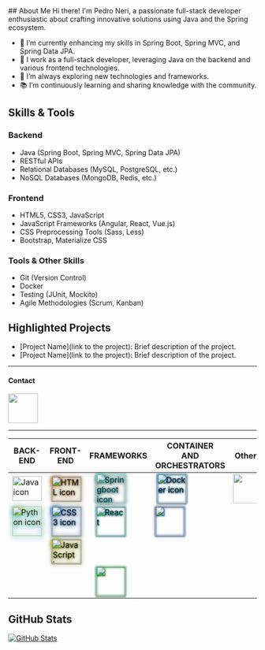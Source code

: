 <link rel="stylesheet" href="https://cdn.jsdelivr.net/gh/devicons/devicon@v2.12.0/devicon.min.css">
## About Me
Hi there! I'm Pedro Neri, a passionate full-stack developer enthusiastic about crafting innovative solutions using Java and the Spring ecosystem.

- 🌱 I’m currently enhancing my skills in Spring Boot, Spring MVC, and Spring Data JPA.
- 💼 I work as a full-stack developer, leveraging Java on the backend and various frontend technologies.
- 🔭 I’m always exploring new technologies and frameworks.
- 📚 I’m continuously learning and sharing knowledge with the community.

## Skills & Tools
### Backend
- Java (Spring Boot, Spring MVC, Spring Data JPA)
- RESTful APIs
- Relational Databases (MySQL, PostgreSQL, etc.)
- NoSQL Databases (MongoDB, Redis, etc.)

### Frontend
- HTML5, CSS3, JavaScript
- JavaScript Frameworks (Angular, React, Vue.js)
- CSS Preprocessing Tools (Sass, Less)
- Bootstrap, Materialize CSS

### Tools & Other Skills
- Git (Version Control)
- Docker
- Testing (JUnit, Mockito)
- Agile Methodologies (Scrum, Kanban)

## Highlighted Projects
- [Project Name](link to the project): Brief description of the project.
- [Project Name](link to the project): Brief description of the project.

<!--
<div>
 
  <img height="180em" src="https://github-readme-stats.vercel.app/api/top-langs/?username=Git-PedroNeri&layout=compact&langs_count=16&theme=dracula"/>
</div>
-->
----

#### Contact

<a href="https://www.linkedin.com/in/pedropauloneri/" target="_blank">
  <img src="https://cdn.jsdelivr.net/gh/devicons/devicon/icons/linkedin/linkedin-original.svg" align="center" heigth="50" width="60">
</a>

----

 <!--<link rel="stylesheet" href="https://cdn.jsdelivr.net/gh/devicons/devicon@v2.15.1/devicon.min.css"> -->

|BACK-END |FRONT-END  | FRAMEWORKS | CONTAINER <br/>AND<br/> ORCHESTRATORS | Others
| --- | --- | --- | --- | ---
|<img align="center" height="50" width="60" src="https://cdn.jsdelivr.net/gh/devicons/devicon/icons/java/java-original.svg" alt="Java icon">  | &nbsp;<img style="filter: drop-shadow(0 0 5px rgb(255, 153, 0)) drop-shadow( 0 1px 1px black);" align="center" height="50" width="60" src="https://cdn.jsdelivr.net/gh/devicons/devicon/icons/html5/html5-original.svg" alt="HTML icon"> | &nbsp;&nbsp;&nbsp;<img style="filter: drop-shadow(0 0 2px rgb(25, 255, 255)) drop-shadow( 0 1px 3px black);" align="center" heigth="50" width="60" src="https://cdn.jsdelivr.net/gh/devicons/devicon/icons/spring/spring-original.svg" alt="Springboot icon">| &nbsp;<img style="filter: drop-shadow(0 0 2px rgb(0, 162, 255)) drop-shadow( 0 1px 1px black); " align="center" heigth="50" width="60" src="https://cdn.jsdelivr.net/gh/devicons/devicon/icons/docker/docker-plain-wordmark.svg" alt="Docker icon">|<img align="center" heigth="50" width="60" src="https://www.vectorlogo.zone/logos/unity3d/unity3d-icon.svg"> | [comment]: <> (Primeira linha-----------------------------------------------------------------------------------------)
|<img style="filter: drop-shadow(2px 0px 5px rgb(240, 255, 0)) drop-shadow( 0px 2px 5px rgb(0, 140, 255));" align="center" heigth="50" width="60" src="https://cdn.jsdelivr.net/gh/devicons/devicon/icons/python/python-original.svg" alt="Python icon"> |&nbsp;<img  style="filter: drop-shadow(0 0 5px rgb(0, 140, 255)) drop-shadow( 0 1px 1px black);" align="center" heigth="50" width="60" src="https://cdn.jsdelivr.net/gh/devicons/devicon/icons/css3/css3-original.svg" alt="CSS3 icon">| &nbsp;&nbsp;&nbsp;<img style="filter: drop-shadow(0 0 2px rgb(25, 255, 255)) drop-shadow( 0 1px 1px black);" align="center" heigth="50" width="60" src="https://cdn.jsdelivr.net/gh/devicons/devicon/icons/react/react-original.svg" alt="React">| <img style="filter: drop-shadow(0 0 2px rgb(0, 110, 255)) drop-shadow( 0 1px 1px black); " align="center" heigth="50" width="60" src="https://cdn.jsdelivr.net/gh/devicons/devicon/icons/kubernetes/kubernetes-plain-wordmark.svg"> || [comment]: <> (Segunda linha----------------------------------------------------------------------------------------------------------------------------------)
|| &nbsp;<img style="filter: drop-shadow(0 0 5px rgb(240, 255, 0)) drop-shadow( 0 1px 1px black);"  align="center" height="50" width="60" src="https://cdn.jsdelivr.net/gh/devicons/devicon/icons/javascript/javascript-original.svg" alt="JavaScript icon">|&nbsp;&nbsp;&nbsp; | ||[comment]: <> (Terceira linha--------------------------------------------------------------------------------------------------------------------------)
|||&nbsp;&nbsp;&nbsp;<img style="filter: drop-shadow(0 0 2px rgb(0, 255, 76)) drop-shadow( 0 1px 1px black);" align="center" heigth="50" width="60" src="https://cdn.jsdelivr.net/gh/devicons/devicon/icons/nodejs/nodejs-original-wordmark.svg">  

<!--
**Git-PedroNeri/Git-PedroNeri** is a ✨ _special_ ✨ repository because its `README.md` (this file) appears on your GitHub profile.

Here are some ideas to get you started:

- 🔭 I’m currently working on ...
- 🌱 I’m currently learning ...
- 👯 I’m looking to collaborate on ...
- 🤔 I’m looking for help with ...
- 💬 Ask me about ...
- 📫 How to reach me: ...
- 😄 Pronouns: ...
- ⚡ Fun fact: ...
-->

## GitHub Stats
[![GitHub Stats](https://github-readme-stats.vercel.app/api?username=Git-PedroNeri&show_icons=true&theme=radical)](https://github.com/Git-PedroNeri/github-readme-stats)
